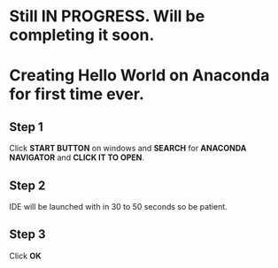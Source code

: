 # Still IN PROGRESS. Will be completing it soon.

# Creating Hello World on Anaconda for first time ever.

## Step 1

Click **START BUTTON** on windows and **SEARCH** for **ANACONDA NAVIGATOR** and **CLICK IT TO OPEN**.

## Step 2

IDE will be launched with in 30 to 50 seconds so be patient.

## Step 3

Click **OK**

